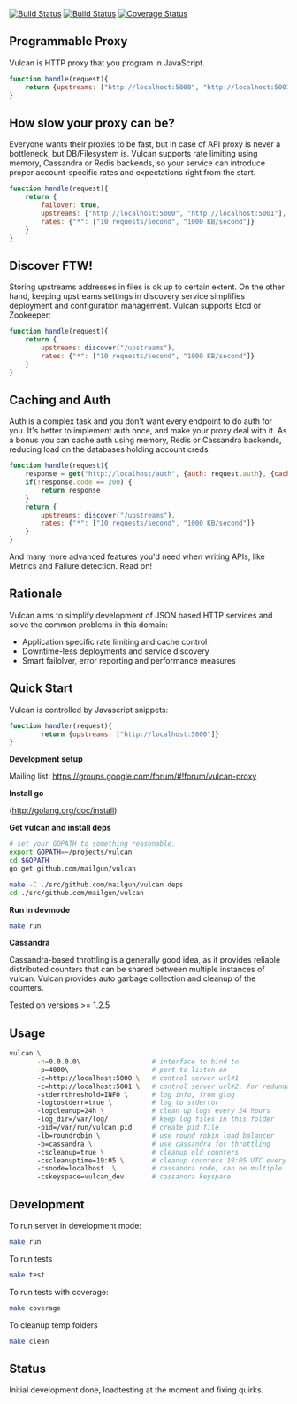 [![Build Status](https://travis-ci.org/mailgun/vulcan.png)](https://travis-ci.org/mailgun/vulcan)
[![Build Status](https://drone.io/github.com/mailgun/vulcan/status.png)](https://drone.io/github.com/mailgun/vulcan/latest)
[![Coverage Status](https://coveralls.io/repos/mailgun/vulcan/badge.png?branch=sasha%2Fjs)](https://coveralls.io/r/mailgun/vulcan?branch=sasha%2Fjs)

Programmable Proxy
------------------

Vulcan is HTTP proxy that you program in JavaScript.

```javascript
function handle(request){
    return {upstreams: ["http://localhost:5000", "http://localhost:5001"]}
}
```

How slow your proxy can be?
---------------------------
Everyone wants their proxies to be fast, but in case of API proxy is never a bottleneck, but DB/Filesystem is.
Vulcan supports rate limiting using memory, Cassandra or Redis backends, so your service can introduce proper account-specific rates and expectations right from the start.

```javascript
function handle(request){
    return {
        failover: true,
        upstreams: ["http://localhost:5000", "http://localhost:5001"],
        rates: {"*": ["10 requests/second", "1000 KB/second"]}
    }
}
```

Discover FTW!
-------------

Storing upstreams addresses in files is ok up to certain extent. On the other hand, keeping upstreams settings in discovery service simplifies deployment and configuration management. Vulcan supports Etcd or Zookeeper:

```javascript
function handle(request){
    return {
        upstreams: discover("/upstreams"),
        rates: {"*": ["10 requests/second", "1000 KB/second"]}
    }
}
```

Caching and Auth
-----------------

Auth is a complex task and you don't want every endpoint to do auth for you. It's better to implement auth once, and make your proxy deal with it. As a bonus you can cache auth using memory, Redis or Cassandra backends, reducing load on the databases holding account creds.

```javascript
function handle(request){
    response = get("http://localhost/auth", {auth: request.auth}, {cache: true, seconds: 20})
    if(!response.code == 200) {
        return response
    }
    return {
        upstreams: discover("/upstreams"),
        rates: {"*": ["10 requests/second", "1000 KB/second"]}
    }
}
```

And many more advanced features you'd need when writing APIs, like Metrics and Failure detection. Read on!

Rationale
---------
Vulcan aims to simplify development of JSON based HTTP services and solve the common problems in this domain:

* Application specific rate limiting and cache control
* Downtime-less deployments and service discovery
* Smart failolver, error reporting and performance measures 

Quick Start
-----------

Vulcan is controlled by Javascript snippets:

```javascript
function handler(request){
        return {upstreams: ["http://localhost:5000"]}
}
```






__Development setup__

Mailing list: https://groups.google.com/forum/#!forum/vulcan-proxy

__Install go__

(http://golang.org/doc/install)

__Get vulcan and install deps__
 
```bash
# set your GOPATH to something reasonable.
export GOPATH=~/projects/vulcan
cd $GOPATH
go get github.com/mailgun/vulcan

make -C ./src/github.com/mailgun/vulcan deps
cd ./src/github.com/mailgun/vulcan
```

__Run in devmode__
 
```bash 
make run
```

__Cassandra__

Cassandra-based throttling is a generally good idea, as it provides reliable distributed
counters that can be shared between multiple instances of vulcan. Vulcan provides auto garbage collection
and cleanup of the counters.

Tested on versions >= 1.2.5

Usage
-------

```bash
vulcan \
       -h=0.0.0.0\                  # interface to bind to
       -p=4000\                     # port to listen on
       -c=http://localhost:5000 \   # control server url#1
       -c=http://localhost:5001 \   # control server url#2, for redundancy
       -stderrthreshold=INFO \      # log info, from glog
       -logtostderr=true \          # log to stderror
       -logcleanup=24h \            # clean up logs every 24 hours
       -log_dir=/var/log/           # keep log files in this folder
       -pid=/var/run/vulcan.pid     # create pid file
       -lb=roundrobin \             # use round robin load balancer
       -b=cassandra \               # use cassandra for throttling
       -cscleanup=true \            # cleanup old counters
       -cscleanuptime=19:05 \       # cleanup counters 19:05 UTC every day
       -csnode=localhost  \         # cassandra node, can be multiple
       -cskeyspace=vulcan_dev       # cassandra keyspace
```

Development
-----------
To run server in development mode:

```bash
make run
```

To run tests

```bash
make test
```

To run tests with coverage:

```bash
make coverage
```

To cleanup temp folders

```bash
make clean
```

Status
------
Initial development done, loadtesting at the moment and fixing quirks. 
